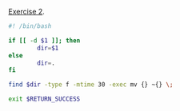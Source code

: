[Exercise 2](exercise02.md).

```bash
#! /bin/bash

if [[ -d $1 ]]; then
        dir=$1
else
        dir=.
fi

find $dir -type f -mtime 30 -exec mv {} ~{} \;

exit $RETURN_SUCCESS
```

